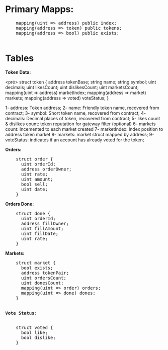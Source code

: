 # Primary Mapps:
  
  <pre>
    mapping(uint => address) public index;
    mapping(address => token) public tokens;
    mapping(address => bool) public exists;	
  </pre>


# Tables

<b>Token Data:</b>

<pré>
    struct token {
      address tokenBase;
      string name;
      string symbol;
      uint decimals;
      uint likesCount;
      uint dislikesCount; 
      uint marketsCount;
      mapping(uint => address) marketIndex; 
      mapping(address => market) markets;
      mapping(address => voted) voteStatus;
    }
</pre>

1- address: Token address;
2- name: Friendly token name, recovered from contract;
3- symbol: Short token name, recovered from contract;
4- decimals: Decimal places of token, recovered from contract;
5- likes count & dislikes count: token reputation for gateway filter (optional)
6- markets count: Incemented to each market created
7- marketIndex: Index position to address token market
8- markets: market struct mapped by address;
9- voteStatus: indicates if an account has already voted for the token;


<b>Orders:</b>

<pre>
    struct order {
      uint orderId;
      address orderOwner;
      uint rate;
      uint amount;
      bool sell; 
      uint date;
    } 
</pre>

<b>Orders Done: </b>

<pre>
    struct done {
      uint orderId;
      address fillOwner;
      uint fillAmount;
      uint fillDate;
      uint rate;   
    }
</pre>

<b>Markets:</b>

<pre>
    struct market {  
      bool exists;
      address tokenPair;
      uint ordersCount;
      uint donesCount;
      mapping(uint => order) orders; 
      mapping(uint => done) dones;
    }
</pŕe>

<b>Vote Status:</b>

<pre>
    struct voted {
      bool like;
      bool dislike;
    }
</pre>


  

